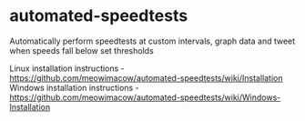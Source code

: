 # automated-speedtests  

Automatically perform speedtests at custom intervals, graph data and tweet when speeds fall below set thresholds  

Linux installation instructions - https://github.com/meowimacow/automated-speedtests/wiki/Installation  
Windows installation instructions - https://github.com/meowimacow/automated-speedtests/wiki/Windows-Installation
